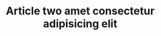 ---
layout: article
id: article-two
title: Article two amet consectetur adipisicing elit
permalink: /articles/two/
nav: false
nav-order: 2
---